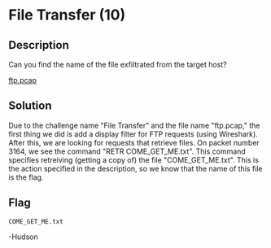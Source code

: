 # File Transfer (10)

## Description

Can you find the name of the file exfiltrated from the target host?

[ftp.pcap](ChallengeFiles/ftp.pcap)


## Solution

Due to the challenge name "File Transfer" and the file name "ftp.pcap," the first thing we did is add a display filter for FTP requests (using Wireshark). After this, we are looking for requests that retrieve files. On packet number 3164, we see the command "RETR COME_GET_ME.txt". This command specifies retreiving (getting a copy of) the file "COME_GET_ME.txt". This is the action specified in the description, so we know that the name of this file is the flag.

## Flag
```
COME_GET_ME.txt
```

-Hudson